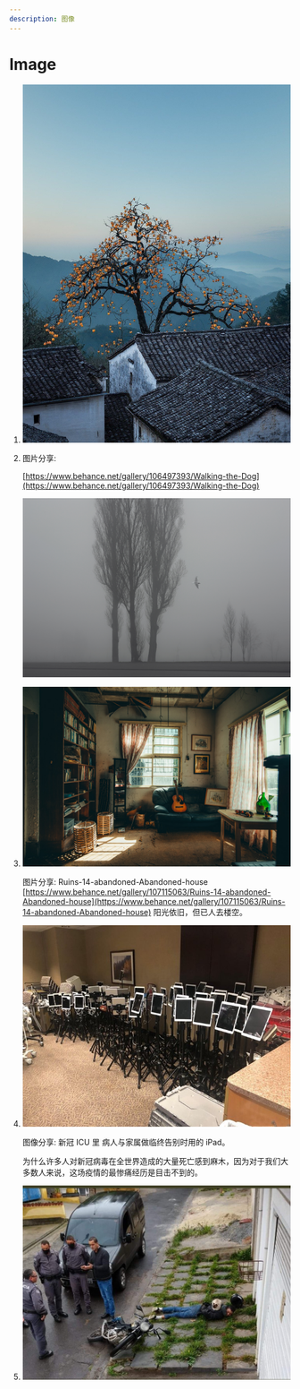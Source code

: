 ```yaml
---
description: 图像
---
```


# Image

1. ![&#x56FE;&#x50CF;](../.gitbook/assets/EnglzPaVkAAkV6b%20%281%29.jpeg)
2. 图片分享:

   [https://www.behance.net/gallery/106497393/Walking-the-Dog](https://www.behance.net/gallery/106497393/Walking-the-Dog)

   ![244b68106497393.5f912a2757629](../.gitbook/assets/244b68106497393.5f912a2757629%20%281%29.jpg)

3. ![img](../.gitbook/assets/456ad1107115063.5f9feec7272ce%20%281%29.jpg)

   图片分享: Ruins-14-abandoned-Abandoned-house [https://www.behance.net/gallery/107115063/Ruins-14-abandoned-Abandoned-house](https://www.behance.net/gallery/107115063/Ruins-14-abandoned-Abandoned-house) 阳光依旧，但已人去楼空。

4. ![image-20201204153710651](../.gitbook/assets/image-20201204153710651-1607137484407%20%281%29%20%281%29.png)

   图像分享: 新冠 ICU 里 病人与家属做临终告别时用的 iPad。

   为什么许多人对新冠病毒在全世界造成的大量死亡感到麻木，因为对于我们大多数人来说，这场疫情的最惨痛经历是目击不到的。

5. ![image-20201206153751981](../.gitbook/assets/image-20201206153751981.png)

